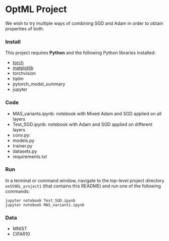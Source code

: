 # OptML Project
We wish to try multiple ways of combining SGD and Adam in order to obtain properties of both.

### Install

This project requires **Python** and the following Python libraries installed:

- [torch](https://pytorch.org)
- [matplotlib](http://matplotlib.org/) 
- torchvision
- tqdm
- pytorch_model_summary
- jupyter


### Code

- MAS_variants.ipynb: notebook with Mixed Adam and SGD applied on all layers
- Test_SGD.ipynb: notebook with Adam and SGD applied on different layers
- conv.py: 
- models.py
- trainer.py
- datasets.py
- requirements.txt

### Run

In a terminal or command window, navigate to the top-level project directory `ee559DL_project1` (that contains this README) and run one of the following commands:
```
jupyter notebook Test_SGD.ipynb
jupyter notebook MAS_variants.ipynb
```  


### Data

- MNIST
- CIFAR10
